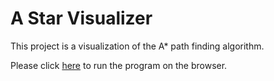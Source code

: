 # A Star Visualizer
This project is a visualization of the A* path finding algorithm.

Please click [here](https://hamza-mughees.github.io/A-Star-Visualizer/) to run the program on the browser.
